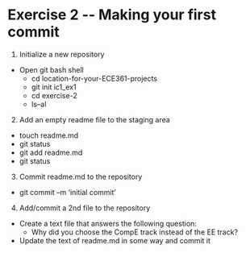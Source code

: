 # Exercise 2 -- Making your first commit

1. Initialize a new repository
  - Open git bash shell
	- cd location-for-your-ECE361-projects
	- git init ic1_ex1
	- cd exercise-2
	- ls–al

2. Add an empty readme file to the staging area
  - touch readme.md
  - git status
  - git add readme.md
  - git status

3. Commit readme.md to the repository
  - git commit –m ‘initial commit’

4. Add/commit a 2nd file to the repository
  - Create a text file that answers the following question:
	- Why did you choose the CompE track instead of the EE track?
  - Update the text of readme.md in some way and commit it
